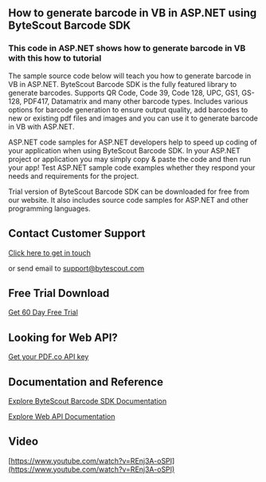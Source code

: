 ## How to generate barcode in VB in ASP.NET using ByteScout Barcode SDK

### This code in ASP.NET shows how to generate barcode in VB with this how to tutorial

The sample source code below will teach you how to generate barcode in VB in ASP.NET. ByteScout Barcode SDK is the fully featured library to generate barcodes. Supports QR Code, Code 39, Code 128, UPC, GS1, GS-128, PDF417, Datamatrix and many other barcode types. Includes various options for barcode generation to ensure output quality, add barcodes to new or existing pdf files and images and you can use it to generate barcode in VB with ASP.NET.

ASP.NET code samples for ASP.NET developers help to speed up coding of your application when using ByteScout Barcode SDK. In your ASP.NET project or application you may simply copy & paste the code and then run your app! Test ASP.NET sample code examples whether they respond your needs and requirements for the project.

Trial version of ByteScout Barcode SDK can be downloaded for free from our website. It also includes source code samples for ASP.NET and other programming languages.

## Contact Customer Support

[Click here to get in touch](https://bytescout.zendesk.com/hc/en-us/requests/new?subject=ByteScout%20Barcode%20SDK%20Question)

or send email to [support@bytescout.com](mailto:support@bytescout.com?subject=ByteScout%20Barcode%20SDK%20Question) 

## Free Trial Download

[Get 60 Day Free Trial](https://bytescout.com/download/web-installer?utm_source=github-readme)

## Looking for Web API? 

[Get your PDF.co API key](https://pdf.co/documentation/api?utm_source=github-readme)

## Documentation and Reference

[Explore ByteScout Barcode SDK Documentation](https://bytescout.com/documentation/index.html?utm_source=github-readme)

[Explore Web API Documentation](https://pdf.co/documentation/api?utm_source=github-readme)

## Video

[https://www.youtube.com/watch?v=REnj3A-oSPI](https://www.youtube.com/watch?v=REnj3A-oSPI)